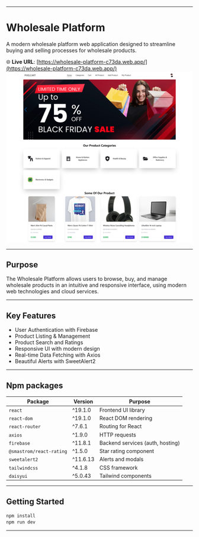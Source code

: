 
---

# Wholesale Platform

A modern wholesale platform web application designed to streamline buying and selling processes for wholesale products.

🌐 **Live URL**: [https://wholesale-platform-c73da.web.app/](https://wholesale-platform-c73da.web.app/)
![Screenshot](./public/wholesale-platform-c73da.web.app_.png)

---

## Purpose

The Wholesale Platform allows users to browse, buy, and manage wholesale products in an intuitive and responsive interface, using modern web technologies and cloud services.

---

## Key Features

* User Authentication with Firebase
* Product Listing & Management
* Product Search and Ratings
* Responsive UI with modern design
* Real-time Data Fetching with Axios
* Beautiful Alerts with SweetAlert2

---

## Npm packages

| Package                  | Version  | Purpose                          |
| ------------------------ | -------- | -------------------------------- |
| `react`                  | ^19.1.0  | Frontend UI library              |
| `react-dom`              | ^19.1.0  | React DOM rendering              |
| `react-router`           | ^7.6.1   | Routing for React                |
| `axios`                  | ^1.9.0   | HTTP requests                    |
| `firebase`               | ^11.8.1  | Backend services (auth, hosting) |
| `@smastrom/react-rating` | ^1.5.0   | Star rating component            |
| `sweetalert2`            | ^11.6.13 | Alerts and modals                |
| `tailwindcss`            | ^4.1.8   | CSS framework                    |
| `daisyui`                | ^5.0.43  | Tailwind components              |

---

## Getting Started

```bash
npm install
npm run dev
```

---


